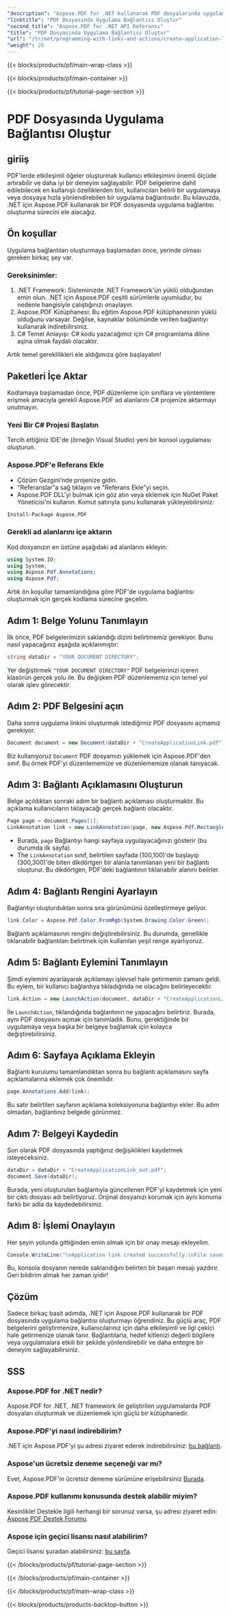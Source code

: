 ```yaml
---
"description": "Aspose.PDF for .NET kullanarak PDF dosyalarında uygulama bağlantıları oluşturmayı öğrenin. PDF'lerinizdeki etkileşimi artırmak için adım adım kılavuz."
"linktitle": "PDF Dosyasında Uygulama Bağlantısı Oluştur"
"second_title": "Aspose.PDF for .NET API Referansı"
"title": "PDF Dosyasında Uygulama Bağlantısı Oluştur"
"url": "/tr/net/programming-with-links-and-actions/create-application-link/"
"weight": 20
---
```


{{< blocks/products/pf/main-wrap-class >}}

{{< blocks/products/pf/main-container >}}

{{< blocks/products/pf/tutorial-page-section >}}

# PDF Dosyasında Uygulama Bağlantısı Oluştur

## giriiş

PDF'lerde etkileşimli öğeler oluşturmak kullanıcı etkileşimini önemli ölçüde artırabilir ve daha iyi bir deneyim sağlayabilir. PDF belgelerine dahil edilebilecek en kullanışlı özelliklerden biri, kullanıcıları belirli bir uygulamaya veya dosyaya hızla yönlendirebilen bir uygulama bağlantısıdır. Bu kılavuzda, .NET için Aspose.PDF kullanarak bir PDF dosyasında uygulama bağlantısı oluşturma sürecini ele alacağız.

## Ön koşullar

Uygulama bağlantıları oluşturmaya başlamadan önce, yerinde olması gereken birkaç şey var. 

### Gereksinimler:
1. .NET Framework: Sisteminizde .NET Framework'ün yüklü olduğundan emin olun. .NET için Aspose.PDF çeşitli sürümlerle uyumludur, bu nedenle hangisiyle çalıştığınızı onaylayın.
2. Aspose.PDF Kütüphanesi: Bu eğitim Aspose.PDF kütüphanesinin yüklü olduğunu varsayar. Değilse, kaynaklar bölümünde verilen bağlantıyı kullanarak indirebilirsiniz. 
3. C# Temel Anlayışı: C# kodu yazacağımız için C# programlama diline aşina olmak faydalı olacaktır.

Artık temel gereklilikleri ele aldığımıza göre başlayalım!

## Paketleri İçe Aktar

Kodlamaya başlamadan önce, PDF düzenleme için sınıflara ve yöntemlere erişmek amacıyla gerekli Aspose.PDF ad alanlarını C# projenize aktarmayı unutmayın.

### Yeni Bir C# Projesi Başlatın
Tercih ettiğiniz IDE'de (örneğin Visual Studio) yeni bir konsol uygulaması oluşturun.

### Aspose.PDF'e Referans Ekle
- Çözüm Gezgini’nde projenize gidin.
- "Referanslar"a sağ tıklayın ve "Referans Ekle"yi seçin.
- Aspose.PDF DLL'yi bulmak için göz atın veya eklemek için NuGet Paket Yöneticisi'ni kullanın. Komut satırıyla şunu kullanarak yükleyebilirsiniz:
```bash
Install-Package Aspose.PDF
```

### Gerekli ad alanlarını içe aktarın
Kod dosyanızın en üstüne aşağıdaki ad alanlarını ekleyin:
```csharp
using System.IO;
using System;
using Aspose.Pdf.Annotations;
using Aspose.Pdf;
```

Artık ön koşullar tamamlandığına göre PDF'de uygulama bağlantısı oluşturmak için gerçek kodlama sürecine geçelim.

## Adım 1: Belge Yolunu Tanımlayın

İlk önce, PDF belgelerimizin saklandığı dizini belirtmemiz gerekiyor. Bunu nasıl yapacağınız aşağıda açıklanmıştır:

```csharp
string dataDir = "YOUR DOCUMENT DIRECTORY";
```

Yer değiştirmek `"YOUR DOCUMENT DIRECTORY"` PDF belgelerinizi içeren klasörün gerçek yolu ile. Bu değişken PDF düzenlememiz için temel yol olarak işlev görecektir.

## Adım 2: PDF Belgesini açın

Daha sonra uygulama linkini oluşturmak istediğimiz PDF dosyasını açmamız gerekiyor.

```csharp
Document document = new Document(dataDir + "CreateApplicationLink.pdf");
```

Biz kullanıyoruz `Document` PDF dosyamızı yüklemek için Aspose.PDF'den sınıf. Bu örnek PDF'yi düzenlememize ve düzenlememize olanak tanıyacak.

## Adım 3: Bağlantı Açıklamasını Oluşturun

Belge açıldıktan sonraki adım bir bağlantı açıklaması oluşturmaktır. Bu açıklama kullanıcıların tıklayacağı gerçek bağlantı olacaktır.

```csharp
Page page = document.Pages[1];
LinkAnnotation link = new LinkAnnotation(page, new Aspose.Pdf.Rectangle(100, 100, 300, 300));
```

- Burada, `page` Bağlantıyı hangi sayfaya uygulayacağınızı gösterir (bu durumda ilk sayfa).
- The `LinkAnnotation` sınıf, belirtilen sayfada (100,100)'de başlayıp (300,300)'de biten dikdörtgen bir alanla tanımlanan yeni bir bağlantı oluşturur. Bu dikdörtgen, PDF'deki bağlantının tıklanabilir alanını belirler.

## Adım 4: Bağlantı Rengini Ayarlayın

Bağlantıyı oluşturduktan sonra sıra görünümünü özelleştirmeye geliyor.

```csharp
link.Color = Aspose.Pdf.Color.FromRgb(System.Drawing.Color.Green);
```

Bağlantı açıklamasının rengini değiştirebilirsiniz. Bu durumda, genellikle tıklanabilir bağlantıları belirtmek için kullanılan yeşil renge ayarlıyoruz.

## Adım 5: Bağlantı Eylemini Tanımlayın

Şimdi eylemini ayarlayarak açıklamayı işlevsel hale getirmenin zamanı geldi. Bu eylem, bir kullanıcı bağlantıya tıkladığında ne olacağını belirleyecektir.

```csharp
link.Action = new LaunchAction(document, dataDir + "CreateApplicationLink.pdf");
```

İle `LaunchAction`, tıklandığında bağlantının ne yapacağını belirtiriz. Burada, aynı PDF dosyasını açmak için tanımladık. Bunu, gerektiğinde bir uygulamaya veya başka bir belgeye bağlamak için kolayca değiştirebilirsiniz.

## Adım 6: Sayfaya Açıklama Ekleyin

Bağlantı kurulumu tamamlandıktan sonra bu bağlantı açıklamasını sayfa açıklamalarına eklemek çok önemlidir.

```csharp
page.Annotations.Add(link);
```

Bu satır belirtilen sayfanın açıklama koleksiyonuna bağlantıyı ekler. Bu adım olmadan, bağlantınız belgede görünmez.

## Adım 7: Belgeyi Kaydedin

Son olarak PDF dosyasında yaptığınız değişiklikleri kaydetmek isteyeceksiniz.

```csharp
dataDir = dataDir + "CreateApplicationLink_out.pdf";
document.Save(dataDir);
```

Burada, yeni oluşturulan bağlantıyla güncellenen PDF'yi kaydetmek için yeni bir çıktı dosyası adı belirtiyoruz. Orijinal dosyanızı korumak için aynı konuma farklı bir adla da kaydedebilirsiniz.

## Adım 8: İşlemi Onaylayın

Her şeyin yolunda gittiğinden emin olmak için bir onay mesajı ekleyelim.

```csharp
Console.WriteLine("\nApplication link created successfully.\nFile saved at " + dataDir);
```

Bu, konsola dosyanın nerede saklandığını belirten bir başarı mesajı yazdırır. Geri bildirim almak her zaman iyidir!

## Çözüm

Sadece birkaç basit adımda, .NET için Aspose.PDF kullanarak bir PDF dosyasında uygulama bağlantısı oluşturmayı öğrendiniz. Bu güçlü araç, PDF belgelerini geliştirmenize, kullanıcılarınız için daha etkileşimli ve ilgi çekici hale getirmenize olanak tanır. Bağlantılarla, hedef kitlenizi değerli bilgilere veya uygulamalara etkili bir şekilde yönlendirebilir ve daha entegre bir deneyim sağlayabilirsiniz.

## SSS

### Aspose.PDF for .NET nedir?  
Aspose.PDF for .NET, .NET framework ile geliştirilen uygulamalarda PDF dosyaları oluşturmak ve düzenlemek için güçlü bir kütüphanedir.

### Aspose.PDF'yi nasıl indirebilirim?  
.NET için Aspose.PDF'yi şu adresi ziyaret ederek indirebilirsiniz: [bu bağlantı](https://releases.aspose.com/pdf/net/).

### Aspose'un ücretsiz deneme seçeneği var mı?  
Evet, Aspose.PDF'in ücretsiz deneme sürümüne erişebilirsiniz [Burada](https://releases.aspose.com/).

### Aspose.PDF kullanımı konusunda destek alabilir miyim?  
Kesinlikle! Destekle ilgili herhangi bir sorunuz varsa, şu adresi ziyaret edin: [Aspose PDF Destek Forumu](https://forum.aspose.com/c/pdf/10).

### Aspose için geçici lisansı nasıl alabilirim?  
Geçici lisansı şuradan alabilirsiniz: [bu sayfa](https://purchase.aspose.com/temporary-license/).

{{< /blocks/products/pf/tutorial-page-section >}}

{{< /blocks/products/pf/main-container >}}

{{< /blocks/products/pf/main-wrap-class >}}

{{< blocks/products/products-backtop-button >}}